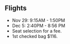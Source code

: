 ## Flights

*   Nov 29: 9:15AM - 1:50PM
*   Dec 5: 2:40PM - 8:56 PM
*   Seat selection for a fee.
*   1st checked bag $116.